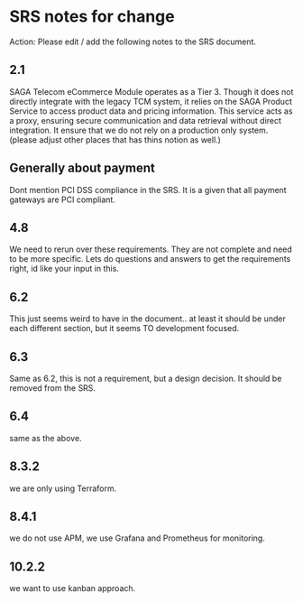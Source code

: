 # SRS notes for change

Action: Please edit / add the following notes to the SRS document.

## 2.1

SAGA Telecom eCommerce Module operates as a Tier 3. Though it does not directly integrate with the legacy TCM system, it relies on the SAGA Product Service to access product data and pricing information. This service acts as a proxy, ensuring secure communication and data retrieval without direct integration.
It ensure that we do not rely on a production only system.
(please adjust other places that has thins notion as well.)

## Generally about payment

Dont mention PCI DSS compliance in the SRS. It is a given that all payment gateways are PCI compliant.

## 4.8

We need to rerun over these requirements. They are not complete and need to be more specific.
Lets do questions and answers to get the requirements right, id like your input in this.

## 6.2

This just seems weird to have in the document.. at least it should be under each different section, but it seems TO development focused.

## 6.3

Same as 6.2, this is not a requirement, but a design decision. It should be removed from the SRS.

## 6.4

same as the above.

## 8.3.2

we are only using Terraform.

## 8.4.1

we do not use APM, we use Grafana and Prometheus for monitoring.

## 10.2.2

we want to use kanban approach.
